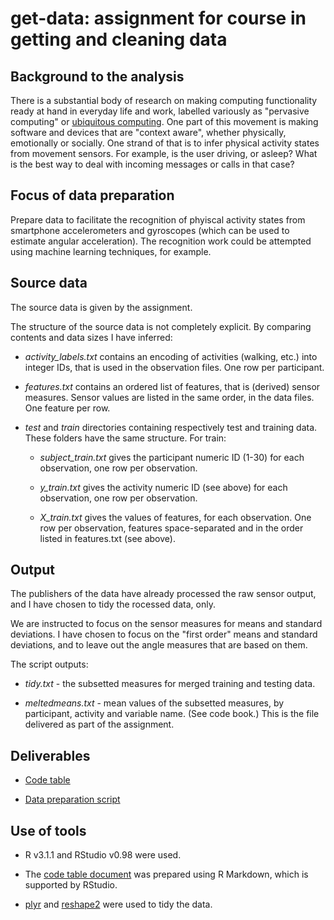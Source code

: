 get-data: assignment for course in getting and cleaning data
============================================================

Background to the analysis
--------------------------

There is a substantial body of research on making computing functionality ready at hand in everyday life and work, labelled variously as "pervasive computing" or [ubiquitous computing](http://www.ubiq.com/hypertext/weiser/UbiHome.html).
One part of this movement is making software and devices that are "context aware", whether physically, emotionally or socially.
One strand of that is to infer physical activity states from movement sensors. For example, is the user driving, or asleep? What is the best way to deal with incoming messages or calls in that case?

Focus of data preparation
-------------------------

Prepare data to facilitate the recognition of phyiscal activity states from smartphone accelerometers and gyroscopes (which can be used to estimate angular acceleration). The recognition work could be attempted using machine learning techniques, for example.


Source data
-----------

The source data is given by the assignment.

The structure of the source data is not completely explicit. By comparing contents and data sizes I have inferred:

- *activity_labels.txt* contains an encoding of activities (walking, etc.) into integer IDs, that is used in the observation files. One row per participant.

- *features.txt* contains an ordered list of features, that is (derived) sensor measures. Sensor values are listed in the same order, in the data files. One feature per row.

- *test* and *train* directories containing respectively test and training data. These folders have the same structure. For train:

	- *subject_train.txt* gives the participant numeric ID (1-30) for each observation, one row per observation.
	
	- *y_train.txt* gives the activity numeric ID (see above) for each observation, one row per observation.
	
	- *X_train.txt* gives the values of features, for each observation. One row per observation, features space-separated and in the order listed in features.txt (see above).

Output
------

The publishers of the data have already processed the raw sensor output, and I have chosen to tidy the rocessed data, only. 

We are instructed to focus on the sensor measures for means and standard deviations. I have chosen to focus on the "first order" means and standard deviations, and to leave out the angle measures that are based on them.

The script outputs:

- *tidy.txt* - the subsetted measures for merged training and testing data. 

- *meltedmeans.txt* - mean values of the subsetted measures, by participant, activity and variable name. (See code book.) This is the file delivered as part of the assignment.

Deliverables
------------

* [Code table](./code_table.md) 

* [Data preparation script](./run_analysis.R) 


Use of tools
------------

* R v3.1.1 and RStudio v0.98 were used.

* The [code table document](./code_table.html) was prepared using R Markdown, which is supported by RStudio.

* [plyr](http://www.jstatsoft.org/v40/i01/paper) and [reshape2](http://www.jstatsoft.org/v21/i12/paper) were used to tidy the data.



